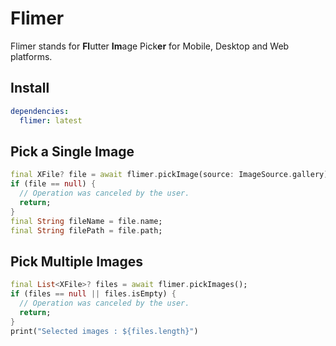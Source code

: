 # Flimer
Flimer stands for **Fl**utter **Im**age Pick**er** for Mobile, Desktop and Web platforms.

## Install
```yaml
dependencies:
  flimer: latest
```

## Pick a Single Image

```dart
final XFile? file = await flimer.pickImage(source: ImageSource.gallery);
if (file == null) {
  // Operation was canceled by the user.
  return;
}
final String fileName = file.name;
final String filePath = file.path;
```

## Pick Multiple Images

```dart
final List<XFile>? files = await flimer.pickImages();
if (files == null || files.isEmpty) {
  // Operation was canceled by the user.
  return;
}
print("Selected images : ${files.length}")
```

